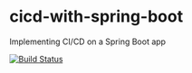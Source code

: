 # cicd-with-spring-boot
Implementing CI/CD on a Spring Boot app

[![Build Status](https://travis-ci.org/dannpopescu/cicd-with-spring-boot.svg?branch=master)](https://travis-ci.org/dannpopescu/cicd-with-spring-boot)